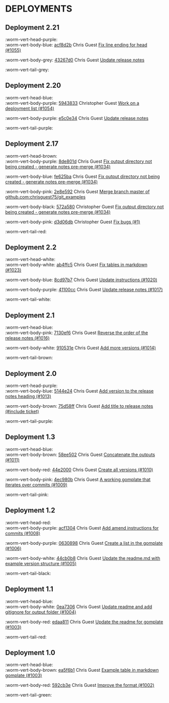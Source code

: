 # DEPLOYMENTS
## Deployment 2.21

:worm-vert-head-purple:   
:worm-vert-body-blue: [acf8d2b](https://github.com/chrisguest75/git_examples/commit/acf8d2b)  Chris Guest [ Fix line ending for head (#1055)](https://cnissues.atlassian.net/browse/LGH-1055)

:worm-vert-body-grey: [43267d0](https://github.com/chrisguest75/git_examples/commit/43267d0)  Chris Guest [ Update release notes](https://cnissues.atlassian.net/browse/LGH-)

:worm-vert-tail-grey:

## Deployment 2.20

:worm-vert-head-blue:   
:worm-vert-body-purple: [5943833](https://github.com/chrisguest75/git_examples/commit/5943833)  Christopher Guest [ Work on a deployment list (#1054)](https://cnissues.atlassian.net/browse/LGH-1054)

:worm-vert-body-purple: [e5c0e34](https://github.com/chrisguest75/git_examples/commit/e5c0e34)  Chris Guest [ Update release notes](https://cnissues.atlassian.net/browse/LGH-)

:worm-vert-tail-purple:

## Deployment 2.17

:worm-vert-head-brown:   
:worm-vert-body-purple: [8de801d](https://github.com/chrisguest75/git_examples/commit/8de801d)  Chris Guest [ Fix output directory not being created - generate notes pre-merge (#1034)](https://cnissues.atlassian.net/browse/LGH-1034)

:worm-vert-body-blue: [fe625ba](https://github.com/chrisguest75/git_examples/commit/fe625ba)  Chris Guest [ Fix output directory not being created - generate notes pre-merge (#1034)](https://cnissues.atlassian.net/browse/LGH-1034)

:worm-vert-body-pink: [2e8e592](https://github.com/chrisguest75/git_examples/commit/2e8e592)  Chris Guest [ Merge branch master of github.com:chrisguest75/git_examples](https://cnissues.atlassian.net/browse/LGH-)

:worm-vert-body-black: [572a580](https://github.com/chrisguest75/git_examples/commit/572a580)  Christopher Guest [ Fix output directory not being created - generate notes pre-merge (#1034)](https://cnissues.atlassian.net/browse/LGH-1034)

:worm-vert-body-pink: [d3d06db](https://github.com/chrisguest75/git_examples/commit/d3d06db)  Christopher Guest [ Fix bugs (#1)](https://cnissues.atlassian.net/browse/LGH-1)

:worm-vert-tail-red:

## Deployment 2.2

:worm-vert-head-white:   
:worm-vert-body-white: [ab4ffc5](https://github.com/chrisguest75/git_examples/commit/ab4ffc5)  Chris Guest [ Fix tables in markdown (#1023)](https://cnissues.atlassian.net/browse/LGH-1023)

:worm-vert-body-blue: [8cd97b7](https://github.com/chrisguest75/git_examples/commit/8cd97b7)  Chris Guest [ Update instructions (#1020)](https://cnissues.atlassian.net/browse/LGH-1020)

:worm-vert-body-purple: [41100cc](https://github.com/chrisguest75/git_examples/commit/41100cc)  Chris Guest [ Update release notes (#1017)](https://cnissues.atlassian.net/browse/LGH-1017)

:worm-vert-tail-white:

## Deployment 2.1

:worm-vert-head-blue:   
:worm-vert-body-pink: [7130ef6](https://github.com/chrisguest75/git_examples/commit/7130ef6)  Chris Guest [ Reverse the order of the release notes (#1016)](https://cnissues.atlassian.net/browse/LGH-1016)

:worm-vert-body-white: [910531e](https://github.com/chrisguest75/git_examples/commit/910531e)  Chris Guest [ Add more versions  (#1014)](https://cnissues.atlassian.net/browse/LGH-1014)

:worm-vert-tail-brown:

## Deployment 2.0

:worm-vert-head-purple:   
:worm-vert-body-blue: [5144e24](https://github.com/chrisguest75/git_examples/commit/5144e24)  Chris Guest [ Add version to the release notes heading (#1013)](https://cnissues.atlassian.net/browse/LGH-1013)

:worm-vert-body-brown: [75d58ff](https://github.com/chrisguest75/git_examples/commit/75d58ff)  Chris Guest [ Add title to release notes (#include ticket)](https://cnissues.atlassian.net/browse/LGH-)

:worm-vert-tail-purple:

## Deployment 1.3

:worm-vert-head-blue:   
:worm-vert-body-brown: [58ee502](https://github.com/chrisguest75/git_examples/commit/58ee502)  Chris Guest [ Concatenate the outputs (#1011)](https://cnissues.atlassian.net/browse/LGH-1011)

:worm-vert-body-red: [44e2000](https://github.com/chrisguest75/git_examples/commit/44e2000)  Chris Guest [ Create all versions (#1010)](https://cnissues.atlassian.net/browse/LGH-1010)

:worm-vert-body-pink: [4ec980b](https://github.com/chrisguest75/git_examples/commit/4ec980b)  Chris Guest [ A working gomplate that iterates over commits (#1009)](https://cnissues.atlassian.net/browse/LGH-1009)

:worm-vert-tail-pink:

## Deployment 1.2

:worm-vert-head-red:   
:worm-vert-body-purple: [acf1304](https://github.com/chrisguest75/git_examples/commit/acf1304)  Chris Guest [ Add amend instructions for commits (#1008)](https://cnissues.atlassian.net/browse/LGH-1008)

:worm-vert-body-purple: [0630898](https://github.com/chrisguest75/git_examples/commit/0630898)  Chris Guest [ Create a list in the gomplate (#1006)](https://cnissues.atlassian.net/browse/LGH-1006)

:worm-vert-body-white: [44cb0b8](https://github.com/chrisguest75/git_examples/commit/44cb0b8)  Chris Guest [ Update the readme.md with example version structure (#1005)](https://cnissues.atlassian.net/browse/LGH-1005)

:worm-vert-tail-black:

## Deployment 1.1

:worm-vert-head-blue:   
:worm-vert-body-white: [0ea7306](https://github.com/chrisguest75/git_examples/commit/0ea7306)  Chris Guest [ Update readme and add gitignore for output folder (#1004)](https://cnissues.atlassian.net/browse/LGH-1004)

:worm-vert-body-red: [edaa811](https://github.com/chrisguest75/git_examples/commit/edaa811)  Chris Guest [ Update the readme for gomplate (#1003)](https://cnissues.atlassian.net/browse/LGH-1003)

:worm-vert-tail-red:

## Deployment 1.0

:worm-vert-head-blue:   
:worm-vert-body-brown: [ea5f6b1](https://github.com/chrisguest75/git_examples/commit/ea5f6b1)  Chris Guest [ Example table in markdown gomplate (#1003)](https://cnissues.atlassian.net/browse/LGH-1003)

:worm-vert-body-red: [592cb3e](https://github.com/chrisguest75/git_examples/commit/592cb3e)  Chris Guest [ Improve the format (#1002)](https://cnissues.atlassian.net/browse/LGH-1002)

:worm-vert-tail-green:

